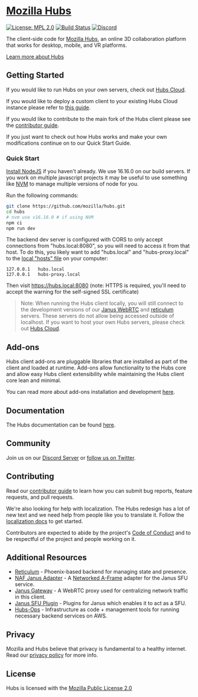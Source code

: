 # [Mozilla Hubs](https://hubs.mozilla.com/)

[![License: MPL 2.0](https://img.shields.io/badge/License-MPL%202.0-brightgreen.svg)](https://opensource.org/licenses/MPL-2.0) [![Build Status](https://travis-ci.org/mozilla/hubs.svg?branch=master)](https://travis-ci.org/mozilla/hubs) [![Discord](https://img.shields.io/discord/498741086295031808)](https://discord.gg/CzAbuGu)

The client-side code for [Mozilla Hubs](https://hubs.mozilla.com/), an online 3D collaboration platform that works for desktop, mobile, and VR platforms.

[Learn more about Hubs](https://hubs.mozilla.com/docs/welcome.html)

## Getting Started

If you would like to run Hubs on your own servers, check out [Hubs Cloud](https://hubs.mozilla.com/docs/hubs-cloud-intro.html).

If you would like to deploy a custom client to your existing Hubs Cloud instance please refer to [this guide](https://hubs.mozilla.com/docs/hubs-cloud-custom-clients.html).

If you would like to contribute to the main fork of the Hubs client please see the [contributor guide](./CONTRIBUTING.md).

If you just want to check out how Hubs works and make your own modifications continue on to our Quick Start Guide.

### Quick Start

[Install NodeJS](https://nodejs.org) if you haven't already. We use 16.16.0 on our build servers. If you work on multiple javascript projects it may be useful to use something like [NVM](https://github.com/nvm-sh/nvm) to manage multiple versions of node for you.

Run the following commands:

```bash
git clone https://github.com/mozilla/hubs.git
cd hubs
# nvm use v16.16.0 # if using NVM
npm ci
npm run dev
```

The backend dev server is configured with CORS to only accept connections from "hubs.local:8080", so you will need to access it from that host. To do this, you likely want to add "hubs.local" and "hubs-proxy.local" to the [local "hosts" file](https://phoenixnap.com/kb/how-to-edit-hosts-file-in-windows-mac-or-linux) on your computer:

```
127.0.0.1	hubs.local
127.0.0.1	hubs-proxy.local
```

Then visit https://hubs.local:8080 (note: HTTPS is required, you'll need to accept the warning for the self-signed SSL certificate)

> Note: When running the Hubs client locally, you will still connect to the development versions of our [Janus WebRTC](https://github.com/mozilla/janus-plugin-sfu) and [reticulum](https://github.com/mozilla/reticulum) servers. These servers do not allow being accessed outside of localhost. If you want to host your own Hubs servers, please check out [Hubs Cloud](https://hubs.mozilla.com/docs/hubs-cloud-intro.html).

## Add-ons

Hubs client add-ons are pluggable libraries that are installed as part of the client and loaded at runtime. Add-ons allow functionality to the Hubs core and allow easy Hubs client extensibility while maintaining the Hubs client core lean and minimal.

You can read more about add-ons installation and development [here](doc/add-ons.md).

## Documentation

The Hubs documentation can be found [here](https://hubs.mozilla.com/docs).

## Community

Join us on our [Discord Server](https://discord.gg/CzAbuGu) or [follow us on Twitter](https://twitter.com/MozillaHubs).

## Contributing

Read our [contributor guide](./CONTRIBUTING.md) to learn how you can submit bug reports, feature requests, and pull requests.

We're also looking for help with localization. The Hubs redesign has a lot of new text and we need help from people like you to translate it. Follow the [localization docs](./src/assets/locales/README.md) to get started.

Contributors are expected to abide by the project's [Code of Conduct](./CODE_OF_CONDUCT.md) and to be respectful of the project and people working on it.

## Additional Resources

- [Reticulum](https://github.com/mozilla/reticulum) - Phoenix-based backend for managing state and presence.
- [NAF Janus Adapter](https://github.com/mozilla/naf-janus-adapter) - A [Networked A-Frame](https://github.com/networked-aframe) adapter for the Janus SFU service.
- [Janus Gateway](https://github.com/meetecho/janus-gateway) - A WebRTC proxy used for centralizing network traffic in this client.
- [Janus SFU Plugin](https://github.com/mozilla/janus-plugin-sfu) - Plugins for Janus which enables it to act as a SFU.
- [Hubs-Ops](https://github.com/mozilla/hubs-ops) - Infrastructure as code + management tools for running necessary backend services on AWS.

## Privacy

Mozilla and Hubs believe that privacy is fundamental to a healthy internet. Read our [privacy policy](https://www.mozilla.org/en-US/privacy/hubs/) for more info.

## License

Hubs is licensed with the [Mozilla Public License 2.0](./LICENSE)
